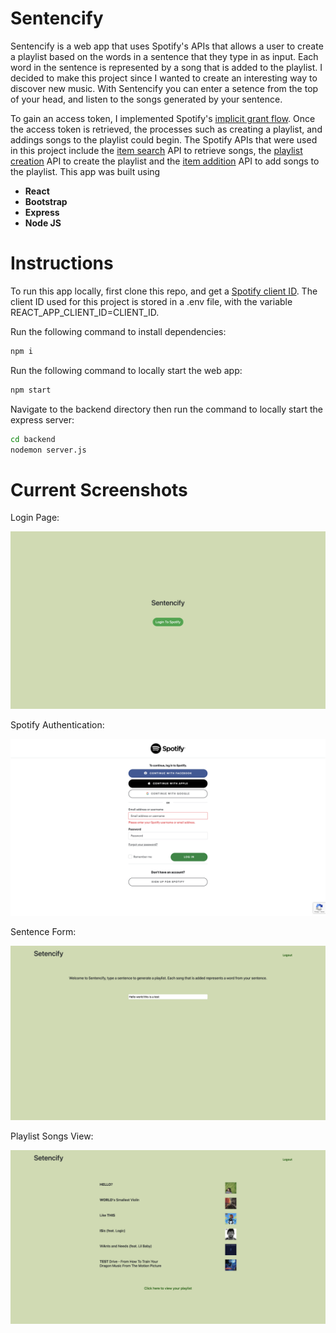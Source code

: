 # Sentencify

Sentencify is a web app that uses Spotify's APIs that allows a user to create a playlist based on the words in a sentence that they type in as input. Each word in the sentence is represented by a song that is added to the playlist. I decided to make this project since I wanted to create an interesting way to discover new music. With Sentencify you can enter a setence from the top of your head, and listen to the songs 
generated by your sentence.

To gain an access token, I implemented Spotify's [implicit grant flow](https://developer.spotify.com/documentation/general/guides/authorization-guide/#implicit-grant-flow). Once the access token is retrieved, the processes such as creating a playlist, and addings songs to the playlist could begin. The Spotify APIs that were used in this project include the [item search](https://developer.spotify.com/console/get-search-item/) API to retrieve songs, the [playlist creation](https://developer.spotify.com/console/post-playlists/) API to create the playlist and the [item addition](https://developer.spotify.com/console/post-playlist-tracks/) API to add songs to the playlist. This app was built using 

* **React** 
* **Bootstrap**
* **Express** 
* **Node JS**

# Instructions

To run this app locally, first clone this repo, and get a [Spotify client ID](https://developer.spotify.com/dashboard/). The client ID used for this project is stored in a .env file, with the variable REACT_APP_CLIENT_ID=CLIENT_ID.

Run the following command to install dependencies: 
```sh 
npm i
```

Run the following command to locally start the web app:
```sh
npm start
```

Navigate to the backend directory then run the command to locally start the express server:
```sh
cd backend
nodemon server.js
```

# Current Screenshots 

Login Page:

![alt text](https://github.com/AlannZhang/sentencify/blob/master/screenshots/login.png?raw=true)

Spotify Authentication:

![alt text](https://github.com/AlannZhang/sentencify/blob/master/screenshots/authentication.png?raw=true)

Sentence Form:

![alt text](https://github.com/AlannZhang/sentencify/blob/master/screenshots/form.png?raw=true)

Playlist Songs View:

![alt text](https://github.com/AlannZhang/sentencify/blob/master/screenshots/songs.png?raw=true)
